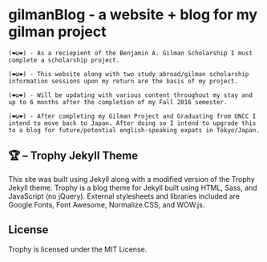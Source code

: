 # gilmanBlog - a website + blog for my gilman project

	(❤ω❤) - As a reciepient of the Benjamin A. Gilman Scholarship I must complete a scholarship project.

	(❤ω❤) - This website along with two study abroad/gilman scholarship information sessions upon my return are the basis of my project.

	(❤ω❤) - Will be updating with various content throughout my stay and up to 6 months after the completion of my Fall 2016 semester.

	(❤ω❤) - After completing my Gilman Project and Graduating from UNCC I intend to move back to Japan. After doing so I intend to upgrade this to a blog for future/potential english-speaking expats in Tokyo/Japan.


## 🏆 – Trophy Jekyll Theme
This site was built using Jekyll along with a modified version of the Trophy Jekyll theme. Trophy is a blog theme for Jekyll built using HTML, Sass, and JavaScript (no jQuery). External stylesheets and libraries included are Google Fonts, Font Awesome, Normalize.CSS, and WOW.js.

## License
Trophy is licensed under the MIT License.
